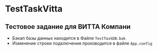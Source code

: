 # TestTaskVitta
## Тестовое задание для ВИТТА Компани 
* Бэкап базы данных находится в Файле `TestTaskDB.bak`
* Изменение строки подключения производится в файле `App.config` 
